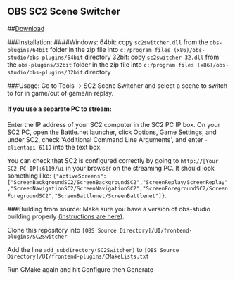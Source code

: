 ## OBS SC2 Scene Switcher

##[Download](https://github.com/leigholiver/OBS-SC2Switcher/releases/download/0.6/sc2switcher.zip)

###Installation: 
####Windows:
64bit: copy `sc2switcher.dll` from the `obs-plugins/64bit` folder in the zip file into `c:/program files (x86)/obs-studio/obs-plugins/64bit` directory
32bit: copy `sc2switcher-32.dll` from the `obs-plugins/32bit` folder in the zip file into `c:/program files (x86)/obs-studio/obs-plugins/32bit` directory 

###Usage: 
Go to Tools -> SC2 Scene Switcher and select a scene to switch to for in game/out of game/in replay. 

#### If you use a separate PC to stream: 
Enter the IP address of your SC2 computer in the SC2 PC IP box.
On your SC2 PC, open the Battle.net launcher, click Options, Game Settings, and under SC2, check 'Additional Command Line Arguments', and enter `-clientapi 6119` into the text box. 

You can check that SC2 is configured correctly by going to `http://[Your SC2 PC IP]:6119/ui` in your browser on the streaming PC. It should look something like:
`{"activeScreens":["ScreenBackgroundSC2/ScreenBackgroundSC2","ScreenReplay/ScreenReplay","ScreenNavigationSC2/ScreenNavigationSC2","ScreenForegroundSC2/ScreenForegroundSC2","ScreenBattlenet/ScreenBattlenet"]}`. 

###Building from source:
Make sure you have a version of obs-studio building properly [(instructions are here)](https://github.com/jp9000/obs-studio/wiki/Install-Instructions).

Clone this repository into `[OBS Source Directory]/UI/frontend-plugins/SC2Switcher`

Add the line `add_subdirectory(SC2Switcher)` to `[OBS Source Directory]/UI/frontend-plugins/CMakeLists.txt`

Run CMake again and hit Configure then Generate

